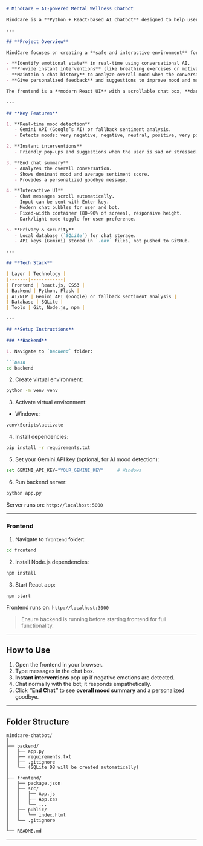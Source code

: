 

````markdown
# MindCare – AI-powered Mental Wellness Chatbot

MindCare is a **Python + React-based AI chatbot** designed to help users monitor and improve their mental wellbeing. Using AI/NLP (Gemini API or fallback sentiment analysis), it **detects users' moods, provides personalized interventions, and offers guidance to promote healthier digital habits**.

---

## **Project Overview**

MindCare focuses on creating a **safe and interactive environment** for users to:

- **Identify emotional state** in real-time using conversational AI.
- **Provide instant interventions** (like breathing exercises or motivational prompts) when negative moods are detected.
- **Maintain a chat history** to analyze overall mood when the conversation ends.
- **Give personalized feedback** and suggestions to improve mood and mental health.

The frontend is a **modern React UI** with a scrollable chat box, **dark/light mode toggle**, and responsive design. The backend is powered by **Flask**, handling AI interactions, sentiment analysis, and chat storage.

---

## **Key Features**

1. **Real-time mood detection**
   - Gemini API (Google’s AI) or fallback sentiment analysis.
   - Detects moods: very negative, negative, neutral, positive, very positive.

2. **Instant interventions**
   - Friendly pop-ups and suggestions when the user is sad or stressed.

3. **End chat summary**
   - Analyzes the overall conversation.
   - Shows dominant mood and average sentiment score.
   - Provides a personalized goodbye message.

4. **Interactive UI**
   - Chat messages scroll automatically.
   - Input can be sent with Enter key.
   - Modern chat bubbles for user and bot.
   - Fixed-width container (80–90% of screen), responsive height.
   - Dark/light mode toggle for user preference.

5. **Privacy & security**
   - Local database (`SQLite`) for chat storage.
   - API keys (Gemini) stored in `.env` files, not pushed to GitHub.

---

## **Tech Stack**

| Layer | Technology |
|-------|------------|
| Frontend | React.js, CSS3 |
| Backend | Python, Flask |
| AI/NLP | Gemini API (Google) or fallback sentiment analysis |
| Database | SQLite |
| Tools | Git, Node.js, npm |

---

## **Setup Instructions**

### **Backend**

1. Navigate to `backend` folder:

```bash
cd backend
````

2. Create virtual environment:

```bash
python -m venv venv
```

3. Activate virtual environment:

* Windows:

```bash
venv\Scripts\activate
```


4. Install dependencies:

```bash
pip install -r requirements.txt
```

5. Set your Gemini API key (optional, for AI mood detection):

```bash
set GEMINI_API_KEY="YOUR_GEMINI_KEY"     # Windows
```

6. Run backend server:

```bash
python app.py
```

Server runs on: `http://localhost:5000`

---

### **Frontend**

1. Navigate to `frontend` folder:

```bash
cd frontend
```

2. Install Node.js dependencies:

```bash
npm install
```

3. Start React app:

```bash
npm start
```

Frontend runs on: `http://localhost:3000`

> Ensure backend is running before starting frontend for full functionality.

---

## **How to Use**

1. Open the frontend in your browser.
2. Type messages in the chat box.
3. **Instant interventions** pop up if negative emotions are detected.
4. Chat normally with the bot; it responds empathetically.
5. Click **“End Chat”** to see **overall mood summary** and a personalized goodbye.

---

## **Folder Structure**

```
mindcare-chatbot/
│
├── backend/
│   ├── app.py
│   ├── requirements.txt
│   ├── .gitignore
│   └── (SQLite DB will be created automatically)
│
├── frontend/
│   ├── package.json
│   ├── src/
│   │   ├── App.js
│   │   ├── App.css
│   │   └── ...
│   ├── public/
│   │   └── index.html
│   └── .gitignore
│
└── README.md
```

---



